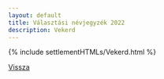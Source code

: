 ```yaml
---
layout: default
title: Választási névjegyzék 2022
description: Vekerd
---
```


{% include settlementHTMLs/Vekerd.html %}

[Vissza](../)